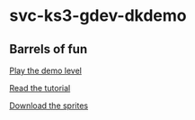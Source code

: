 # svc-ks3-gdev-dkdemo

## Barrels of fun

[Play the demo level](https://aphoenixholland.github.io/svc-ks3-gdev-dkdemo/html/gamedemo/index.html)

[Read the tutorial](https://docs.google.com/document/d/1AQpqWTrJLsOdo5TSVvnYO7sVF7Ewn1QeR6M_rEm-WTM/edit#)

[Download the sprites](https://aphoenixholland.github.io/svc-ks3-gdev-dkdemo/html/sprites.zip)

